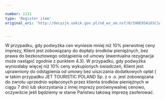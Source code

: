 ```yaml
---

number: 1131
type: 'Register item'
original_uri: 'http://decyzje.uokik.gov.pl/nd_wz_um.nsf/0/598E95A165C1A95BC12572DD00329817?OpenDocument'


---
```


W przypadku, gdy podwyżka cen wyniesie mniej niż 10% pierwotnej ceny imprezy, Klient jest zobowiązany do dopłaty środków pieniężnych, bez prawa do bezkosztowego odstąpienia od umowy (ewentualna rezygnacja może nastąpić zgodnie z punktem 4.3). W przypadku, gdy podwyżka wyniosłaby więcej niż 10% ceny wykupionych świadczeń, Klient jest uprawniony do odstąpienia od umowy bez uiszczania dodatkowych opłat ( w takim przypadku JET TOURISTIC POLAND Sp. z o .o. jest zobowiązana do zwrotu uprzednio wpłaconych przez klienta środków pieniężnych w ciągu 7 dni) lub skorzystania z innej imprezy porównywalnej cenowo, oczywiście jeśli będziemy w stanie Państwu takową imprezę zaoferować.
